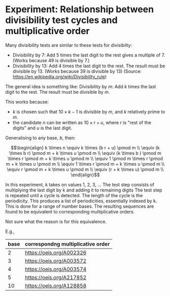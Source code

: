 # Experiment: Relationship between divisibility test cycles and multiplicative order

Many divisibility tests are similar to these tests for divisibilty:

* Divisibility by 7:  Add 5 times the last digit to the rest gives a multiple of 7. (Works because 49 is divisible by 7.) 
* Divisibility by 13: Add 4 times the last digit to the rest. The result must be divisible by 13. (Works because 39 is divisible by 13)
(Source: https://en.wikipedia.org/wiki/Divisibility_rule)

The general idea is something like:
Divisibility by $m$: Add $k$ times the last digit to the rest. The result must be divisible by $m$. 

This works because:

* $k$ is chosen such that $10 \times k - 1$ is divisible by $m$, and $k$ relatively prime to $m$. 
* the candidate $n$ can be written as  $10 \times r + u$, where $r$ is "rest of the digits" and $u$ is the last digit.

Generalising to any base, $b$, then:

```math
\begin{align}
k \times n \equiv k \times (b r + u) \pmod m \\
 \equiv (k \times b r) \pmod m + k \times u \pmod m \\
 \equiv (k \times b ) \pmod m \times r \pmod m + k \times u \pmod m \\
 \equiv 1 \pmod m \times r \pmod m + k \times u \pmod m \\
\equiv  1 \times r \pmod m + k \times u \pmod m \\
\equiv  r \pmod m + k \times u \pmod m \\
\equiv  (r + k \times u) \pmod m \\
 
\end{align}
```

In this experiment, k takes on values 1, 2, 3, ...
The test step consists of multiplying the last digit by k and adding it to remaining digits
The test step is repeated until a cycle is detected.
The length of the cycle is the periodicity.
This produces a list of periodicities, essentially indexed by k.
This is done for a range of number bases.
The resulting sequences are found to be equivalent to corresponding multiplicative orders.

Not sure what the reason is for this equivalence.

E.g.,

|base|correspondng multiplicative order|
|----|---------------------------------|
|   2| https://oeis.org/A002326        |
|   3| https://oeis.org/A003572        |
|   4| https://oeis.org/A003574        |
|   5| https://oeis.org/A217852        |
|  10| https://oeis.org/A128858        |